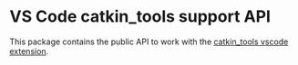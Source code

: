 # VS Code catkin_tools support API

This package contains the public API to work with the [catkin_tools vscode extension](https://marketplace.visualstudio.com/items?itemName=betwo.b2-catkin-tools).

